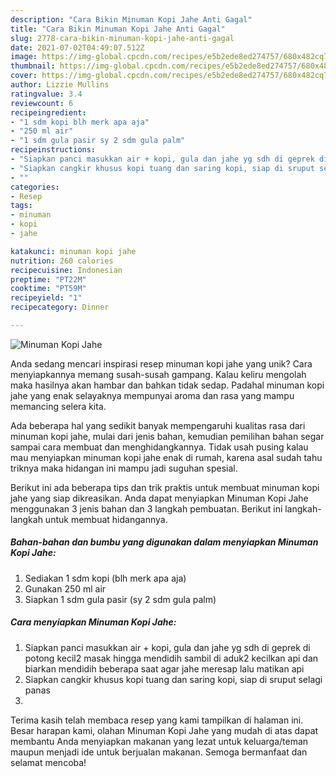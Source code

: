 ```yaml
---
description: "Cara Bikin Minuman Kopi Jahe Anti Gagal"
title: "Cara Bikin Minuman Kopi Jahe Anti Gagal"
slug: 2778-cara-bikin-minuman-kopi-jahe-anti-gagal
date: 2021-07-02T04:49:07.512Z
image: https://img-global.cpcdn.com/recipes/e5b2ede8ed274757/680x482cq70/minuman-kopi-jahe-foto-resep-utama.jpg
thumbnail: https://img-global.cpcdn.com/recipes/e5b2ede8ed274757/680x482cq70/minuman-kopi-jahe-foto-resep-utama.jpg
cover: https://img-global.cpcdn.com/recipes/e5b2ede8ed274757/680x482cq70/minuman-kopi-jahe-foto-resep-utama.jpg
author: Lizzie Mullins
ratingvalue: 3.4
reviewcount: 6
recipeingredient:
- "1 sdm kopi blh merk apa aja"
- "250 ml air"
- "1 sdm gula pasir sy 2 sdm gula palm"
recipeinstructions:
- "Siapkan panci masukkan air + kopi, gula dan jahe yg sdh di geprek di potong kecil2 masak hingga mendidih sambil di aduk2 kecilkan api dan biarkan mendidih beberapa saat agar jahe meresap lalu matikan api"
- "Siapkan cangkir khusus kopi tuang dan saring kopi, siap di sruput selagi panas"
- ""
categories:
- Resep
tags:
- minuman
- kopi
- jahe

katakunci: minuman kopi jahe 
nutrition: 260 calories
recipecuisine: Indonesian
preptime: "PT22M"
cooktime: "PT59M"
recipeyield: "1"
recipecategory: Dinner

---
```



![Minuman Kopi Jahe](https://img-global.cpcdn.com/recipes/e5b2ede8ed274757/680x482cq70/minuman-kopi-jahe-foto-resep-utama.jpg)

Anda sedang mencari inspirasi resep minuman kopi jahe yang unik? Cara menyiapkannya memang susah-susah gampang. Kalau keliru mengolah maka hasilnya akan hambar dan bahkan tidak sedap. Padahal minuman kopi jahe yang enak selayaknya mempunyai aroma dan rasa yang mampu memancing selera kita.



Ada beberapa hal yang sedikit banyak mempengaruhi kualitas rasa dari minuman kopi jahe, mulai dari jenis bahan, kemudian pemilihan bahan segar sampai cara membuat dan menghidangkannya. Tidak usah pusing kalau mau menyiapkan minuman kopi jahe enak di rumah, karena asal sudah tahu triknya maka hidangan ini mampu jadi suguhan spesial.


Berikut ini ada beberapa tips dan trik praktis untuk membuat minuman kopi jahe yang siap dikreasikan. Anda dapat menyiapkan Minuman Kopi Jahe menggunakan 3 jenis bahan dan 3 langkah pembuatan. Berikut ini langkah-langkah untuk membuat hidangannya.

<!--inarticleads1-->

##### Bahan-bahan dan bumbu yang digunakan dalam menyiapkan Minuman Kopi Jahe:

1. Sediakan 1 sdm kopi (blh merk apa aja)
1. Gunakan 250 ml air
1. Siapkan 1 sdm gula pasir (sy 2 sdm gula palm)




<!--inarticleads2-->

##### Cara menyiapkan Minuman Kopi Jahe:

1. Siapkan panci masukkan air + kopi, gula dan jahe yg sdh di geprek di potong kecil2 masak hingga mendidih sambil di aduk2 kecilkan api dan biarkan mendidih beberapa saat agar jahe meresap lalu matikan api
1. Siapkan cangkir khusus kopi tuang dan saring kopi, siap di sruput selagi panas
1. 




Terima kasih telah membaca resep yang kami tampilkan di halaman ini. Besar harapan kami, olahan Minuman Kopi Jahe yang mudah di atas dapat membantu Anda menyiapkan makanan yang lezat untuk keluarga/teman maupun menjadi ide untuk berjualan makanan. Semoga bermanfaat dan selamat mencoba!
